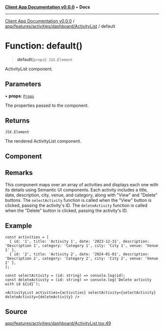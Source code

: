 [**Client App Documentation v0.0.0**](../../../../../../README.md) • **Docs**

***

[Client App Documentation v0.0.0](../../../../../../README.md) / [app/features/activities/dashboard/ActivityList](../README.md) / default

# Function: default()

> **default**(`props`): `JSX.Element`

ActivityList component.

## Parameters

• **props**: [`Props`](../interfaces/Props.md)

The properties passed to the component.

## Returns

`JSX.Element`

The rendered ActivityList component.

## Component

## Remarks

This component maps over an array of activities and displays each one with its details using Semantic UI components.
Each activity includes a title, date, description, city, venue, and category, along with "View" and "Delete" buttons.
The `selectActivity` function is called when the "View" button is clicked, passing the activity's ID.
The `deleteActivity` function is called when the "Delete" button is clicked, passing the activity's ID.

## Example

```tsx
const activities = [
  { id: '1', title: 'Activity 1', date: '2023-12-31', description: 'Description 1', category: 'Category 1', city: 'City 1', venue: 'Venue 1' },
  { id: '2', title: 'Activity 2', date: '2024-01-01', description: 'Description 2', category: 'Category 2', city: 'City 2', venue: 'Venue 2' },
];

const selectActivity = (id: string) => console.log(id);
const deleteActivity = (id: string) => console.log(`Delete activity with id ${id}`);

<ActivityList activities={activities} selectActivity={selectActivity} deleteActivity={deleteActivity} />
```

## Source

[app/features/activities/dashboard/ActivityList.tsx:49](https://github.com/jimmykurian/Reactivities/blob/85417055be40c93091219e6bba8d453667ca4663/client-app/src/app/features/activities/dashboard/ActivityList.tsx#L49)
